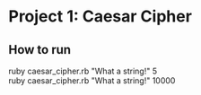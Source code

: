 # Project 1: Caesar Cipher

## How to run
ruby caesar_cipher.rb "What a string!" 5<br />
ruby caesar_cipher.rb "What a string!" 10000<br />


